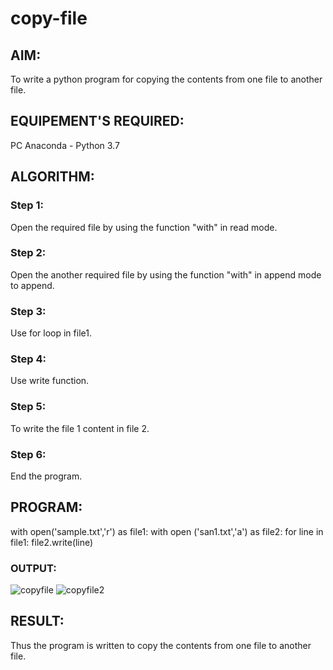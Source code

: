 # copy-file
## AIM:
To write a python program for copying the contents from one file to another file.
## EQUIPEMENT'S REQUIRED: 
PC
Anaconda - Python 3.7
## ALGORITHM: 
### Step 1:
Open the required file by using the function "with" in read mode.
### Step 2: 
Open the another required file by using the function "with" in append mode to append.
### Step 3: 
Use for loop in file1.
### Step 4:  
Use write function.
### Step 5: 
To write the file 1 content in file 2.
### Step 6: 
End the program.


## PROGRAM:

with open('sample.txt','r') as file1:
    with open ('san1.txt','a') as file2:
        for line in file1:
            file2.write(line)


### OUTPUT:
![copyfile](https://user-images.githubusercontent.com/120620842/214024001-d3f83615-bc66-42f6-80ff-2762b272cbc9.jpg)
![copyfile2](https://user-images.githubusercontent.com/120620842/214024046-14e2f547-d7ce-4406-9991-12228d7ebdec.jpg)



## RESULT:
Thus the program is written to copy the contents from one file to another file.
